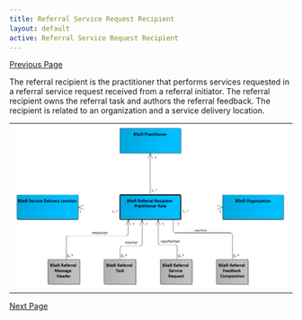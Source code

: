 ```yaml
---
title: Referral Service Request Recipient
layout: default
active: Referral Service Request Recipient
---
```


[Previous Page](Referral_Service_Request_Initiator.html)

The referral recipient is the practitioner that performs services requested in a referral service request received from a referral initiator. The referral recipient owns the referral task and authors the referral feedback. The recipient is related to an organization and a service delivery location. 

<center><table><tr><td><img src="Referral Recipient.png" style="width:100%;"/></td></tr></table></center>

[Next Page](Referral_Service_Request_Patient.html)